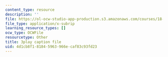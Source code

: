 ```yaml
---
content_type: resource
description: ''
file: https://ol-ocw-studio-app-production.s3.amazonaws.com/courses/18-01sc-single-variable-calculus-fall-2010/4d1cb8f181845963966ecaf83c93fd23_eHJuAByQf5A.vtt
file_type: application/x-subrip
learning_resource_types: []
ocw_type: OCWFile
resourcetype: Other
title: 3play caption file
uid: 4d1cb8f1-8184-5963-966e-caf83c93fd23
---
```

